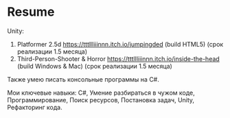 # Resume
Unity:
1. Platformer 2.5d https://tttllliiinnn.itch.io/jumpingded (build HTML5) (срок реализации 1.5 месяца)
2. Third-Person-Shooter & Horror https://tttllliiinnn.itch.io/inside-the-head (build Windows & Mac) (срок реализации 1.5 месяца)
   
Также умею писать консольные программы на C#.

Мои ключевые навыки: C#, Умение разбираться в чужом коде, Программирование, Поиск ресурсов, Постановка задач, Unity, Рефакторинг кода.
